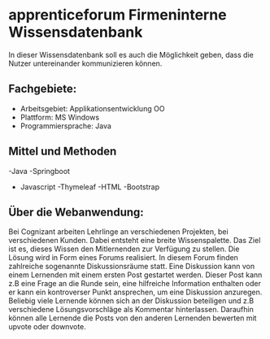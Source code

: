 # apprenticeforum Firmeninterne Wissensdatenbank

In dieser Wissensdatenbank soll es auch die Möglichkeit geben, dass die Nutzer untereinander kommunizieren können.

Fachgebiete:
----------------------
* Arbeitsgebiet: Applikationsentwicklung OO
* Plattform: MS Windows
* Programmiersprache: Java

Mittel und Methoden
---------------------
-Java
-Springboot
- Javascript
-Thymeleaf
-HTML
-Bootstrap

Über die Webanwendung:
-----------------------
Bei Cognizant arbeiten Lehrlinge an verschiedenen Projekten, bei verschiedenen Kunden. Dabei entsteht eine breite Wissenspalette. 
Das Ziel ist es, dieses Wissen den Mitlernenden zur Verfügung zu stellen. Die Lösung wird in Form eines Forums realisiert. 
In diesem Forum finden zahlreiche sogenannte Diskussionsräume statt. Eine Diskussion kann von einem Lernenden mit einem ersten Post gestartet werden. 
Dieser Post kann z.B eine Frage an die Runde sein, eine hilfreiche Information enthalten oder er kann ein kontroverser Punkt ansprechen, um eine Diskussion anzuregen. 
Beliebig viele Lernende können sich an der Diskussion beteiligen und z.B verschiedene Lösungsvorschläge als Kommentar hinterlassen. 
Daraufhin können alle Lernende die Posts von den anderen Lernenden bewerten mit upvote oder downvote.

